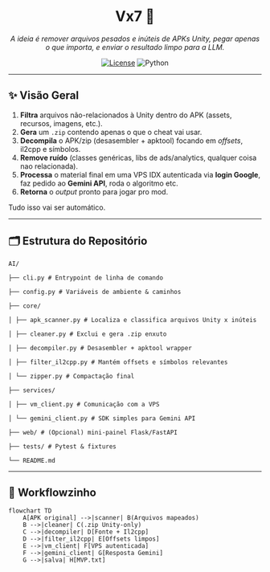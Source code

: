 <h1 align="center">Vx7 🐍</h1>
<p align="center">
  <em>A ideia é remover arquivos pesados e inúteis de APKs Unity, pegar apenas o que importa, 
  e enviar o resultado limpo para a LLM.</em>
</p>

<p align="center">
  <a href="LICENSE"><img src="https://img.shields.io/badge/license-MIT-blue.svg" alt="License"></a>
  <img alt="Python" src="https://img.shields.io/badge/python-3.10%2B-blue">
</p>

---

## ✨ Visão Geral

1. **Filtra** arquivos não-relacionados à Unity dentro do APK (assets, recursos, imagens, etc.).  
2. **Gera** um `.zip` contendo apenas o que o cheat vai usar. 
3. **Decompila** o APK/zip (desasembler + apktool) focando em _offsets_, il2cpp e símbolos.  
4. **Remove ruído** (classes genéricas, libs de ads/analytics, qualquer coisa nao relacionada).  
5. **Processa** o material final em uma VPS IDX autenticada via **login Google**, faz pedido ao **Gemini API**, roda o algoritmo etc.  
6. **Retorna** o _output_ pronto para jogar pro mod.

Tudo isso vai ser automático.

---

## 🗂️ Estrutura do Repositório

```
AI/

├── cli.py # Entrypoint de linha de comando

├── config.py # Variáveis de ambiente & caminhos

├── core/

│ ├── apk_scanner.py # Localiza e classifica arquivos Unity x inúteis

│ ├── cleaner.py # Exclui e gera .zip enxuto

│ ├── decompiler.py # Desasembler + apktool wrapper

│ ├── filter_il2cpp.py # Mantém offsets e símbolos relevantes

│ └── zipper.py # Compactação final

├── services/

│ ├── vm_client.py # Comunicação com a VPS

│ └── gemini_client.py # SDK simples para Gemini API

├── web/ # (Opcional) mini-painel Flask/FastAPI

├── tests/ # Pytest & fixtures

└── README.md
```
---

## 🔄 Workflowzinho

```mermaid
flowchart TD
    A[APK original] -->|scanner| B(Arquivos mapeados)
    B -->|cleaner| C(.zip Unity-only)
    C -->|decompiler| D[Fonte + Il2cpp]
    D -->|filter_il2cpp| E[Offsets limpos]
    E -->|vm_client| F[VPS autenticada]
    F -->|gemini_client| G[Resposta Gemini]
    G -->|salva| H[MVP.txt]
```

